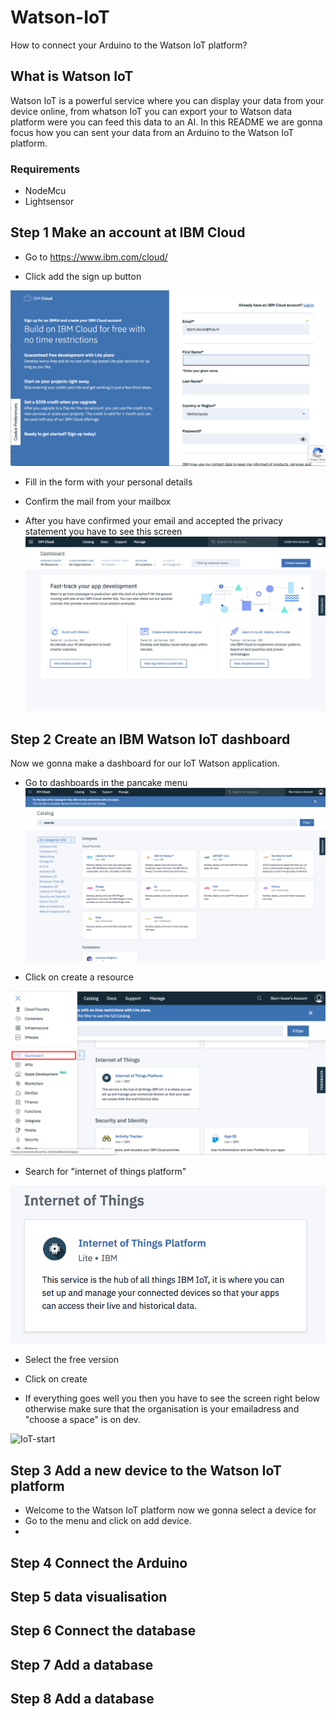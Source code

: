 # Watson-IoT
How to connect your Arduino to the Watson IoT platform?

## What is Watson IoT
Watson IoT is a powerful service where you can display your data from your device online, from whatson IoT you can export your to Watson data platform were you can feed this data to an AI. In this README we are gonna focus how you can sent your data from an Arduino to the Watson IoT platform.

### Requirements
- NodeMcu
- Lightsensor



## Step 1 Make an account at IBM Cloud 
- Go to https://www.ibm.com/cloud/

- Click add the sign up button

![Form](https://raw.githubusercontent.com/bjornkouw001/Watson-IoT/master/personal-details.png)

- Fill in the form with your personal details

- Confirm the mail from your mailbox 


- After you have confirmed your email and accepted the privacy statement you have to see this screen
![home](https://raw.githubusercontent.com/bjornkouw001/Watson-IoT/master/home-cloud.png)

## Step 2 Create an IBM Watson IoT dashboard 
Now we gonna make a dashboard for our IoT Watson application.

- Go to dashboards in the pancake menu
![menu](https://raw.githubusercontent.com/bjornkouw001/Watson-IoT/master/items.png)

- Click on create a resource  

![IoT](https://raw.githubusercontent.com/bjornkouw001/Watson-IoT/master/menu-cloud.png)


- Search for "internet of things platform" 

![platform](https://raw.githubusercontent.com/bjornkouw001/Watson-IoT/master/IOT-platform.png)


- Select the free version 

- Click on create 

- If everything goes well you then you have to see the screen right below otherwise make sure that the organisation is your emailadress and "choose a space" is on dev.

![IoT-start](https://raw.githubusercontent.com/bjornkouw001/Watson-IoT/master/IoT-start)


## Step 3 Add a new device to the Watson IoT platform
- Welcome to the Watson IoT platform now we gonna select a device for 
- Go to the menu and click on add device.
- 


## Step 4 Connect the Arduino 

## Step 5 data visualisation

## Step 6 Connect the database

## Step 7 Add a database


## Step 8 Add a database


